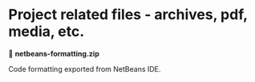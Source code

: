 # Project related files - archives, pdf, media, etc.


:book: **netbeans-formatting.zip**

Code formatting exported from NetBeans IDE.

